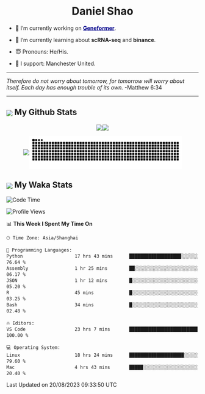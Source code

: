 

<h1 align="center">Daniel Shao</h1>

- 🐒 I’m currently working on <strong><a href="https://huggingface.co/ctheodoris/Geneformer" style="color: darkblue">Geneformer</a></strong>.

- 🥹 I’m currently learning about **scRNA-seq** and **binance**.

- 😇 Pronouns: He/His.

- 🦧 I support: Manchester United.

---

<i> Therefore do not worry about tomorrow, for tomorrow will worry about itself. Each day has enough trouble of its own. </i> -Matthew 6:34

---

<h2><img src="https://emojis.slackmojis.com/emojis/images/1579216111/7550/pikachu_wave.gif?1579216111" align="center" width="28" /> My Github Stats</h2>

<p align="center"><img align="center" src = "https://github-readme-stats.vercel.app/api?username=super-dainiu&show_icons=true&count_private=true&theme=tokyonight&hide=issues&line_height=30" width="400px"><img align="center" src = "https://github-readme-streak-stats.herokuapp.com/?user=super-dainiu&theme=tokyonight" width="400px"></p>

<p align="center"><img align="center" width="400px" src="https://github-readme-stats.vercel.app/api/top-langs/?username=super-dainiu&layout=compact&theme=tokyonight&hide=html,tex,jupyter%20notebook"><img align="center" width="400px" src="https://github.com/super-dainiu/super-dainiu/blob/output/github-contribution-grid-snake.svg"></p>

<h2><img src="https://emojis.slackmojis.com/emojis/images/1579216111/7550/pikachu_wave.gif?1579216111" align="center" width="28" /> My Waka Stats</h2>

<!--START_SECTION:waka-->
![Code Time](http://img.shields.io/badge/Code%20Time-292%20hrs%2019%20mins-blue)

![Profile Views](http://img.shields.io/badge/Profile%20Views-19-blue)

📊 **This Week I Spent My Time On** 

```text
🕑︎ Time Zone: Asia/Shanghai

💬 Programming Languages: 
Python                   17 hrs 43 mins      ███████████████████░░░░░░   76.64 % 
Assembly                 1 hr 25 mins        ██░░░░░░░░░░░░░░░░░░░░░░░   06.17 % 
JSON                     1 hr 12 mins        █░░░░░░░░░░░░░░░░░░░░░░░░   05.20 % 
R                        45 mins             █░░░░░░░░░░░░░░░░░░░░░░░░   03.25 % 
Bash                     34 mins             █░░░░░░░░░░░░░░░░░░░░░░░░   02.48 % 

🔥 Editors: 
VS Code                  23 hrs 7 mins       █████████████████████████   100.00 % 

💻 Operating System: 
Linux                    18 hrs 24 mins      ████████████████████░░░░░   79.60 % 
Mac                      4 hrs 43 mins       █████░░░░░░░░░░░░░░░░░░░░   20.40 % 
```


 Last Updated on 20/08/2023 09:33:50 UTC
<!--END_SECTION:waka-->
